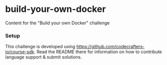 # build-your-own-docker

Content for the "Build your own Docker" challenge

### Setup

This challenge is developed using https://github.com/codecrafters-io/course-sdk. Read the README there for information
on how to contribute language support & submit solutions.